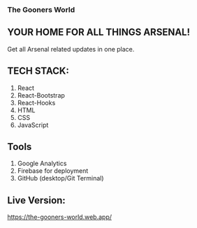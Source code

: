 ### The Gooners World
## YOUR HOME FOR ALL THINGS ARSENAL!
Get all Arsenal related updates in one place.

## TECH STACK:
1. React
2. React-Bootstrap
3. React-Hooks
4. HTML
5. CSS
6. JavaScript

## Tools
1. Google Analytics
2. Firebase for deployment
3. GitHub (desktop/Git Terminal)

## Live Version:
https://the-gooners-world.web.app/
